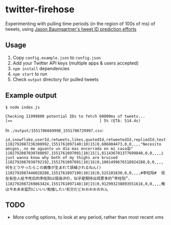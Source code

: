 # twitter-firehose

Experimenting with pulling time periods (in the region of 100s of ms) of tweets, using [Jason Baumgartner's tweet ID prediction efforts](https://docs.google.com/document/d/1xVrPoNutyqTdQ04DXBEZW4ZW4A5RAQW2he7qIpTmG-M/)

## Usage

1. Copy `config.example.json` to `config.json`
2. Add your Twitter API keys (multiple apps & users accepted)
3. `npm install` dependencies
4. `npm start` to run
5. Check `output` directory for pulled tweets

## Example output

```
$ node index.js

Checking 11999800 potential IDs to fetch 60000ms of tweets...
[==                                      ] 5% (ETA: 514.4s)
```

In `./output/1551786669998_1551786729997.csv`:

```csv
id,snowflake,userId,retweets,likes,quotedId,retweetedId,repliedId,text
1102792087236308992,1551761097140|10|15|0,606804473,0,0,,,,"Necesito amigos, no me aguanto un día mas encerrada en mi casa😩"
1102792087030788097,1551761097091|10|15|1,811436701377699840,0,0,,,,i just wanna know why both of my thighs are bruised
1102792087030792192,1551761097091|10|16|0,1001499676518924288,0,0,,,,何をどうやったらこの画像が生まれて誤植されるねん()
1102792087446028288,1551761097190|10|16|0,525101830,0,0,,,,#李旺阳#  现在有些人给予死后的李旺阳以很高评价，似乎是期待出现更多的“李旺阳”，
1102792087269863424,1551761097148|10|15|0,912993238893551616,0,0,,,,俺は今あああ猛烈にいいい勉強したい気分だどおおおおおおん
```

## TODO

- More config options, to look at any period, rather than most recent 𝑥ms

